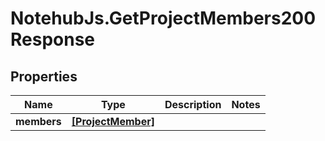 # NotehubJs.GetProjectMembers200Response

## Properties

Name | Type | Description | Notes
------------ | ------------- | ------------- | -------------
**members** | [**[ProjectMember]**](ProjectMember.md) |  | 


